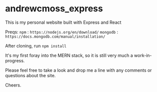 # andrewcmoss_express
This is my personal website built with Express and React

Preqs: 
`npm`     : `https://nodejs.org/en/download/`
`mongodb` : `https://docs.mongodb.com/manual/installation/`

After cloning, run `npm install`

It's my first foray into the MERN stack, so it is still very much a work-in-progress. 

Please feel free to take a look and drop me a line with any comments or questions about the site.

Cheers.
